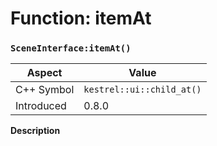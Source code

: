 
# Function: itemAt
### `SceneInterface:itemAt()`

| Aspect | Value |
| --- | --- |
| C++ Symbol | `kestrel::ui::child_at()` |
| Introduced | 0.8.0 |

**Description**


